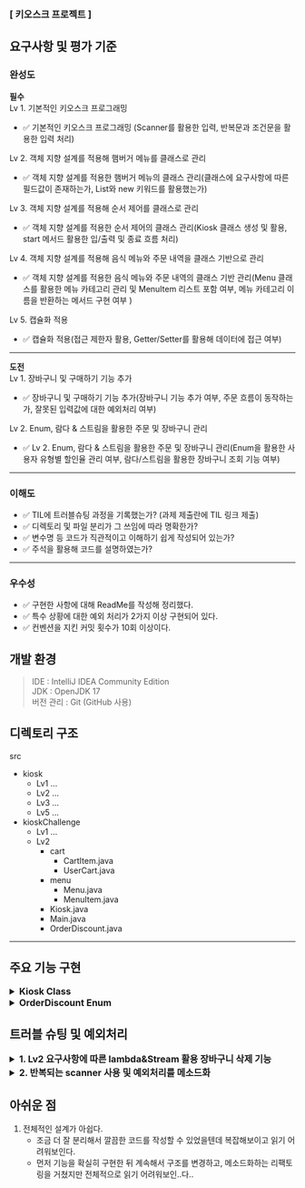 
### [ 키오스크 프로젝트 ]

## 요구사항 및 평가 기준

### 완성도

**필수**  
Lv 1. 기본적인 키오스크 프로그래밍
- ✅ 기본적인 키오스크 프로그래밍 (Scanner를 활용한 입력, 반복문과 조건문을 활용한 입력 처리)

Lv 2. 객체 지향 설계를 적용해 햄버거 메뉴를 클래스로 관리
- ✅ 객체 지향 설계를 적용한 햄버거 메뉴의 클래스 관리(클래스에 요구사항에 따른 필드값이 존재하는가, List와 new 키워드를 활용했는가)

Lv 3. 객체 지향 설계를 적용해 순서 제어를 클래스로 관리
- ✅ 객체 지향 설계를 적용한 순서 제어의 클래스 관리(Kiosk 클래스 생성 및 활용, start 메서드 활용한 입/출력 및 종료 흐름 처리)

Lv 4. 객체 지향 설계를 적용해 음식 메뉴와 주문 내역을 클래스
기반으로 관리
- ✅ 객체 지향 설계를 적용한 음식 메뉴와 주문 내역의 클래스 기반 관리(Menu 클래스를 활용한 메뉴 카테고리 관리 및 MenuItem 리스트 포함 여부, 메뉴 카테고리 이름을 반환하는 메서드 구현 여부 )

Lv 5. 캡슐화 적용
- ✅ 캡슐화 적용(접근 제한자 활용, Getter/Setter를 활용해 데이터에 접근 여부)

- - -

**도전**  
Lv 1. 장바구니 및 구매하기 기능 추가
- ✅ 장바구니 및 구매하기 기능 추가(장바구니 기능 추가 여부, 주문 흐름이 동작하는가, 잘못된 입력값에 대한 예외처리 여부)

Lv 2. Enum, 람다 & 스트림을 활용한 주문 및 장바구니 관리
- ✅ Lv 2. Enum, 람다 & 스트림을 활용한 주문 및 장바구니 관리(Enum을 활용한 사용자 유형별 할인율 관리 여부, 람다/스트림을 활용한 장바구니 조회 기능 여부)

- - -

### 이해도

- ✅ TIL에 트러블슈팅 과정을 기록했는가? (과제 제출란에 TIL 링크 제출)
- ✅ 디렉토리 및 파일 분리가 그 쓰임에 따라 명확한가?
- ✅ 변수명 등 코드가 직관적이고 이해하기 쉽게 작성되어 있는가?
- ✅ 주석을 활용해 코드를 설명하였는가?

- - -

### 우수성

- ✅ 구현한 사항에 대해 ReadMe를 작성해 정리했다.
- ✅ 특수 상황에 대한 예외 처리가 2가지 이상 구현되어 있다.
- ✅ 컨벤션을 지킨 커밋 횟수가 10회 이상이다.

## 개발 환경
> IDE : IntelliJ IDEA Community Edition  
> JDK : OpenJDK 17  
> 버전 관리 : Git (GitHub 사용)

## 디렉토리 구조

src
- kiosk
    - Lv1 ...
    - Lv2 ...
    - Lv3 ...
    - Lv5 ...
- kioskChallenge
    - Lv1 ...
    - Lv2
        - cart
            - CartItem.java
            - UserCart.java
        - menu
            - Menu.java
            - MenuItem.java
        - Kiosk.java
        - Main.java
        - OrderDiscount.java

- - -



## 주요 기능 구현

<details>

<summary style="font-size: 16px;">
<strong> Kiosk Class </strong>
</summary>

### Kiosk Class 메소드 목록

`addKioskMenu(Menu menu)`
- `Main`에서 `Kiosk` 클래스에 `MenuItem`을 추가할 때 사용

`showMainMenu()`
- `Kiosk`클래스에서 처음 프로그램이 실행될 때 `Main`에서 추가한 `MenuItem`의 `Category`목록을 출력

`showSubMenu(int menuChoose)`
- `Category`목록에서 특정 메뉴(햄버거, 음료 등)를 입력했을 때 나오는 해당 `Category`에 속한 메뉴 목록

`userInput(int maxSize, boolean canReturn)`
- 예외처리가 포함된 사용자의 입력을 받고 입력받은 값을 `Return`하는 메소드

`addCart(MenuItem menuItem)`
- `UserCart` 클래스에 사용자가 장바구니에 담은 `MenuItem`을 저장하는 메소드

`showCart()`
- 현재 `UserCart`에 어떤 `MenuItem`이 있는지 보여주는 메소드

`start()`
- `Main`클래스 에서 `MenuItem`을 전달받은 후 `Kiosk`클래스를 실행하는 메소드

- - -

### 주요 기능 `Kiosk (Class) - userInput`
메뉴선택을 위한 입력이 반복되는 만큼, 메소드화 및 예외처리가 필수적이었다.

여러 상황에서 사용할 수 있게 만들어야 하므로, 몇가지 옵션이 필요했다.

1. 메뉴 선택상황
- `0` 을 입력하여 뒤로가기 있는 상황, 선택지에 0이 없는 상황 : `canReturn` 으로 구분
- 1 부터 메뉴갯수까지 입력값을 제한하는 변수 `maxSize`
- 그외 예외처리

2. userInput 메소드
```java
public int userInput(int maxSize, boolean canReturn) {

int inputNum;

while (true) {
    try {
        System.out.print("메뉴 선택: ");
        inputNum = Integer.parseInt(scanner.nextLine().trim());

        if (inputNum == 0 && canReturn == true) {
            return -1;
        }
        else if(inputNum == 0 && canReturn == false)
        {
            System.out.println("입력값의 범위를 벗어났습니다. 다시 입력해주세요.");
        }
        else if (inputNum > 0 && inputNum <= maxSize) {
            return inputNum;
        }
        else {
            System.out.println("입력값의 범위를 벗어났습니다. 다시 입력해주세요.");
        }
    } catch (NumberFormatException e) {
        System.out.println("숫자를 입력해주세요.");
    }
}
}
```
- 해당 메소드의 구현으로 `Kiosk`클래스 내에서 일어나는 모든 입력을 예외 처리 후 사용 할 수 있게 되었다.

</details>



<details>

<summary style="font-size: 16px;">
<strong> OrderDiscount Enum </strong>
</summary>

### OrderDiscount Enum  메소드 목록

`getDiscountPercent`
- `Enum`내에 설정된 할인율을 반환하는 메소드

`doDiscount(int userOption, double totalPrice)` 메소드
- 사용자의 선택에 따른 할인율을 적용
- userOption 값을 기반으로 해당하는 OrderDiscount Enum을 선택
- 할인 금액과 최종 결제 금액을 소수점 두 자리까지 반올림하여 처리
- 선택된 할인율로 할인 금액을 계산 후 할인 금액을 출력, 최종 결제 금액을 반환


### 주요 기능 `OrderDiscount (Enum) - doDiscount`

Lv2의 요구사항에 맞게 할인 적용 기능을 제공하는 메소드를 `Enum`을 활용하여 사용자 유형별 할인율을 적용했다.  
사용자의 선택한 할인유형에 따라 서로 다른 할인율이 적용되고, 할인율을 출력한 뒤 최종 결제 금액을 계산하고 반환하는 기능을 수행한다.

1. `Kiosk` 클래스에서 (예시)`할인율계산(값)` 처럼 사용을 간단하게 한줄로 실행 하고싶었다.

2. Enum 구조 및 메소드
```java
    //Enum(OrderDiscount)
    // HERO(0.10),
    // SOLDIER(0.05),
    // STUDENT(0.03),
    // PERSON(0.00);

public static double doDiscount(int userOption, double totalPrice) {
    OrderDiscount discountType = null;

    switch (userOption) {
        case 1: discountType = HERO;
            break;
        case 2: discountType = SOLDIER;
            break;
        case 3: discountType = STUDENT;
            break;
        case 4: discountType = PERSON;
            break;
    }

    double discountPrice = Math.floor(totalPrice * discountType.getDiscountPercent() * 100) / 100;
    totalPrice = Math.floor((totalPrice - discountPrice) * 100) / 100;

    System.out.println("할인금액 ￦ " + discountPrice);
    return totalPrice;
}
```
`Kiosk` 클래스에서는 선택한 할인유형을 `userOption`으로, 할인 전 금액을 `TotalPrice`로 전달한다.  
`totalPrice = OrderDiscount.doDiscount(userOption, totalPrice);`  
이제 `Kiosk` 클래스에서는 간단하게 한줄로 `Enum`을 이용한 할인 금액 계산이 가능해졌다.

</details>




## 트러블 슈팅 및 예외처리

<details>
<summary style="font-size: 16px;">
<strong> 1. Lv2 요구사항에 따른 lambda&Stream 활용 장바구니 삭제 기능 </strong>  
</summary>

**요구사항**

1. 기존에 생성한 Menu의 MenuItem을 조회 할 때 스트림을 사용하여 출력하도록 수정
2. 기존 장바구니에서 특정 메뉴 빼기 기능을 통한 스트림 활용

- - -

처음부터 `lambda&Stream`을 활용한 장바구니 관련 기능을 만들겠다는 계획을 가지고 시작했다면 `Kiosk` 클래스를 좀 더 알맞게 작업할 수 있었을 것같다.  
장바구니에서 특정 메뉴 삭제의 경우 비교적 간단하게 리팩토링 할 수있었다.  
기존에는 `Kiosk`의 `userInput` 메소드를 이용하여, `UserCart`클래스에서 장바구니를 삭제하는 메소드(`For`문 사용)를 호출했었는데  
`lambda&Stream` 을 이용하여 `for`문이 아닌 새로운 리스트 생성하여 `cartItems` 변수에 저장했다.


```java
public void removeItem(String itemName) { // For 문 이용
    for (int i = 0; i < cartItems.size(); i++) {
        if (cartItems.get(i).getCartItemName().equals(itemName)) {
            cartItems.remove(i);
            System.out.println(itemName + " 메뉴가 삭제되었습니다.");
        }
    }
}

```
- 기존의 For문을 이용하여 삭제하는 코드

```java
public void removeItem(String itemName){  //Stream 이용
    cartItems = cartItems.stream()
            .filter(cartItem -> !cartItem.getCartItemName().equals(itemName))
            .collect(Collectors.toList());
    System.out.println(itemName + " 메뉴가 삭제되었습니다.");
}
```
- 변경된 Stream을 이용하여 삭제하는 코드

문제가 되었던 부분은 **기존에 생성한 Menu의 MenuItem을 조회 할 때 스트림을 사용하여 출력하도록 수정**이었는데,  
기존의 `Menu`클래스의 `MenuItem`을 조회하는 부분은 다음과 같다.
```java
// Menu.java
public List<MenuItem> getMenuItems(){
    return menuItems;
}
```

```java
// Kiosk.java
    public void showSubMenu(int menuChoose){
        List<MenuItem> itemList = menus.get(menuChoose).getMenuItems();
        for (int i=0; i<itemList.size(); i++)
       {
           System.out.println(i + 1 + ". " + itemList.get(i).getMenuFullName());
       }
        System.out.println("0. 뒤로가기");
    ... 생략}
```

- 단순히 `private List<MenuItem> menuItems` 로 선언된 `menuItems`를 리턴해주고, 이를 `Kiosk` 클래스에서 출력하는것으로 처리했었다.

이 방법의 장점은 인덱스 설정이 편리했었다는 것이다.  
사용자의 `Menu Category` 선택 후 `menuChoose` 변수로 `menus` 중 해당하는 `menu`로 접근하여 인덱스, 메뉴이름을 출력했었는데 `Stream`에서 인덱스를 사용하는 방법에 대해서는 몰랐었기에 ~~메뉴를 한글로 받아버려야하나?~~ 등의 ... 생각을 했었고, `menuItems.stream()`을 입력하고 . 을 찍고 내리다보니 `forEach`라는 글자가 보였다! `Stream`에서 인덱스를 활용할 수 있는 방법이 분명히 있을 터 검색을 했고, 여러가지 방법이 존재했다.

1. `AtomicInteger` 활용
- 변경 가능한(mutable) 정수를 제공하는 클래스로 `forEach` 내부에서 `AtomicInteger`의 메소드로 값을 증가시킬 수 있다.

2. `IntStream.range(start, end)` 활용
- 특정 범위의 정수를 생성하는 메서드로 `.forEach(i -> System.out.println(i))` 값이 start 부터 end 까지 증가한다.

나의 경우에는 1번 `AtomicInteger`를 사용했다.  
`IntStream.range()`는 **숫자 범위를 생성하는 스트림**, 정수 스트림, Index 관련 예외처리( `IndexOutOfBoundsException` )가 필요할 수 있음  
`menuItems.stream()`은 **리스트 요소 자체를 스트림으로 변환**, 객체 스트림, 인덱스 필요 시 추가 작업 필요  
많이 보았던 `.stream()` 이 익숙하기도 하고, `IntStream`에 대해 알고있지 않았기에 `.stream`으로 작성을 했다.

```java
public void printMenuItems(){
        AtomicInteger index = new AtomicInteger(1);     //초기화
        menuItems.stream()
                .forEach(menuItem ->
                        {
                            int itemIndex = index.getAndIncrement();    //index의 값을 증가, itemIndex에 값을 대입
                            System.out.println(itemIndex + ". " + menuItem.getMenuFullName());  //itemIndex로 값을 출력
                        }
                );
    }
```

정상적으로 출력이 된다!  
... 후에 2번으로도 구현은 해보았다.

```java
public void printMenuItems() {
    IntStream.range(0, menuItems.size())  // 0부터 menuItems.size() - 1까지
            .forEach(i -> 
                System.out.println((i + 1) + ". " + menuItems.get(i).getMenuFullName()) // 1부터 시작
            );
}
```
2번인 `IntStream`이 Index를 활용해야하는 경우에는 보다 더 적절해보이는 느낌이 들었다... 다음에는 처음보는 메소드, 키워드여도 잘 알아보고 더 적절하고 효율적인 방식을 채택하는게 필요하다는걸 느꼈다...

결국 2번 `IntStream`을 활용했다.

</details>


<details>

<summary style="font-size: 16px;">
<strong> 2. 반복되는 scanner 사용 및 예외처리를 메소드화 </strong>  
</summary>

**요구사항**

없음

- - -

내가 필요에 의해 작성한 메소드이다.

메인메뉴 출력 -> (입력) -> 서브메뉴 출력 -> (입력) -> 장바구니 담을지 의사결정 -> (입력) -> 장바구니에 담은 메뉴가 있다면 주문 활성화
주문 -> (입력) -> 장바구니 메뉴 출력, 주문 의사결정 -> (입력) -> 주문 시 할인여부, 삭제 시 삭제할 메뉴 인덱스 입력

입력을 받는 부분이 최소 5개 이상이었고, 매번 `Scanner`로 입력을 받고, 예외처리를 진행한다면 코드가 불필요하게 너무 길어진다고 느꼈다.  
그에따라 사용자에게 일정 길이의 메뉴를 출력해주고, 해당 길이 안에서 입력을 받고 예외처리를 진행하는 메소드를 작성했다.

이미 주요기능에 `userInput`에 대해 작성했지만, 처음에는 문제가 있었다.

```java
// 처음 작성했던 userInput
public int userInput(int maxSize) {

    int inputNum;

    while (true) {
        try {
            System.out.print("메뉴 선택: ");
            inputNum = Integer.parseInt(scanner.nextLine().trim()); // 문자열 입력 방지

            if (inputNum == 0) {
                return -1;
            }
            else if (inputNum > 0 && inputNum <= maxSize) {
                return inputNum;
            }
            else {
                System.out.println("입력값의 범위를 벗어났습니다. 다시 입력해주세요.");
            }
        } catch (NumberFormatException e) {
            System.out.println("숫자를 입력해주세요.");
        }
    }
}
```

1. 일부 상황에서는 0을 입력할 수 있기 때문에 (메인메뉴의 종료, 메인메뉴에서 선택 후 뒤로가기) 해당 입력에서는 0이 입력 가능
2. 0에 대한 예외처리가 되지 않은 입력에서는 -1를 반환하여 프로그램이 예외(인덱스 없음)를 인지하지 못하고 종료되는 현상 방지

`boolean` 형으로 `canReturn`이라는 변수를 받게 했다.  
0입력을 사용하는 경우 `userInput(메뉴갯수,true)` -> 0 입력시 -1 반환  
0입력을 사용하지 않는 경우 `userInput(메뉴갯수,false)` -> 0 입력시 안내와 함께 `continue`

```java
public int userInput(int maxSize, boolean canReturn) {

    int inputNum;

    while (true) {
        try {
            System.out.print("메뉴 선택: ");
            inputNum = Integer.parseInt(scanner.nextLine().trim()); // 문자열 입력 방지

            if (inputNum == 0 && canReturn == true) {
                return -1;
            }
            else if(inputNum == 0 && canReturn == false)
            {
                System.out.println("입력값의 범위를 벗어났습니다. 다시 입력해주세요.");
            }
            else if (inputNum > 0 && inputNum <= maxSize) {
                return inputNum;
            }
            else {
                System.out.println("입력값의 범위를 벗어났습니다. 다시 입력해주세요.");
            }
        } catch (NumberFormatException e) {
            System.out.println("숫자를 입력해주세요.");
        }
    }
}
```

해당 메소드를 사용함에 따라 기존에는 try-catch문이 모든 scanner 에 함께했었는데, 완벽하게 벗어날 수 있었고  
평가항목인 특수상황에 따른 예외처리 2가지 이상 구현은 ... 애매해졌다!  
항상 입력값의 범위를 설정하고, 그 이외의 값은 예외처리를 진행하여 재 입력을 받기 때문에 `userInput`의 예외처리 외에는 예외처리가 존재하지 않는다.
</details>

## 아쉬운 점
1. 전체적인 설계가 아쉽다.
    - 조금 더 잘 분리해서 깔끔한 코드를 작성할 수 있었을텐데 복잡해보이고 읽기 어려워보인다.
    - 먼저 기능을 확실히 구현한 뒤 계속해서 구조를 변경하고, 메소드화하는 리팩토링을 거쳤지만 전체적으로 읽기 어려워보인..다..